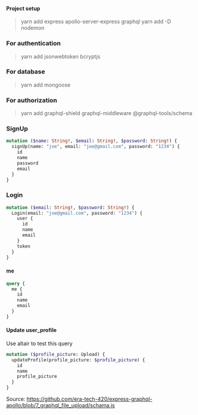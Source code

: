 #### Project setup

> yarn add express apollo-server-express graphql
> yarn add -D nodemon

### For authentication

> yarn add jsonwebtoken bcryptjs

### For database

> yarn add mongoose

### For authorization

> yarn add graphql-shield graphql-middleware @graphql-tools/schema

### SignUp

```graphql
mutation ($name: String!, $email: String!, $password: String!) {
  signUp(name: "joe", email: "joe@gmail.com", password: "1234") {
    id
    name
    password
    email
  }
}
```

### Login

```graphql
mutation ($email: String!, $password: String!) {
  Login(email: "joe@gmail.com", password: "1234") {
    user {
      id
      name
      email
    }
    token
  }
}
```

#### me

```graphql
query {
  me {
    id
    name
    email
  }
}
```

#### Update user_profile

Use altair to test this query

```graphql
mutation ($profile_picture: Upload) {
  updateProfile(profile_picture: $profile_picture) {
    id
    name
    profile_picture
  }
}
```

Source: https://github.com/era-tech-420/express-graphql-apollo/blob/7_graphql_file_upload/schama.js

